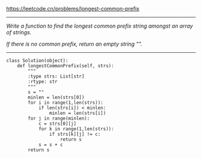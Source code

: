 https://leetcode.cn/problems/longest-common-prefix
***
*Write a function to find the longest common prefix string amongst an array of strings.*

*If there is no common prefix, return an empty string "".*
***
```
class Solution(object):
    def longestCommonPrefix(self, strs):
        """
        :type strs: List[str]
        :rtype: str
        """
        s = ""
        minlen = len(strs[0])
        for i in range(1,len(strs)):
            if len(strs[i]) < minlen:
                minlen = len(strs[i])
        for j in range(minlen):
            c = strs[0][j]
            for k in range(1,len(strs)):
                if strs[k][j] != c:
                    return s
            s = s + c
        return s
